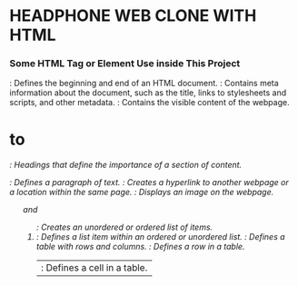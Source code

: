 <h1>HEADPHONE WEB CLONE WITH HTML</h1>

<h3>Some HTML Tag or Element Use inside This Project</h3>

<html>: Defines the beginning and end of an HTML document.
<head>: Contains meta information about the document, such as the title, links to stylesheets and scripts, and other metadata.
<body>: Contains the visible content of the webpage.
<h1> to <h6>: Headings that define the importance of a section of content.
<p>: Defines a paragraph of text.
<a>: Creates a hyperlink to another webpage or a location within the same page.
<img>: Displays an image on the webpage.
<ul> and <ol>: Creates an unordered or ordered list of items.
<li>: Defines a list item within an ordered or unordered list.
<table>: Defines a table with rows and columns.
<tr>: Defines a row in a table.
<td>: Defines a cell in a table.